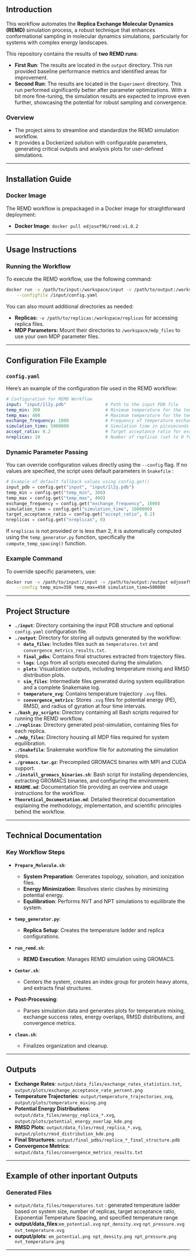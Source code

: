 ## **Introduction**

This workflow automates the **Replica Exchange Molecular Dynamics (REMD)** simulation process, a robust technique that enhances conformational sampling in molecular dynamics simulations, particularly for systems with complex energy landscapes.

This repository contains the results of **two REMD runs**:

- **First Run**: The results are located in the `output` directory. This run provided baseline performance metrics and identified areas for improvement.
- **Second Run**: The results are located in the `Experiment` directory. This run performed significantly better after parameter optimizations. With a bit more fine-tuning, the simulation results are expected to improve even further, showcasing the potential for robust sampling and convergence.

### **Overview**

- The project aims to streamline and standardize the REMD simulation workflow.
- It provides a Dockerized solution with configurable parameters, generating critical outputs and analysis plots for user-defined simulations.

---

## **Installation Guide**

### **Docker Image**

The REMD workflow is prepackaged in a Docker image for straightforward deployment:

- **Docker Image**: `docker pull edjosef96/remd:v1.0.2`

---

## **Usage Instructions**

### **Running the Workflow**

To execute the REMD workflow, use the following command:

```bash
docker run -v /path/to/input:/workspace/input -v /path/to/output:/workspace/output edjosef96/remd \
    --configfile /input/config.yaml
```

You can also mount additional directories as needed:

- **Replicas:** `-v /path/to/replicas:/workspace/replicas` for accessing replica files.
- **MDP Parameters:** Mount their directories to `/workspace/mdp_files` to use your own MDP parameter files.

---

## **Configuration File Example**

### **`config.yaml`**

Here’s an example of the configuration file used in the REMD workflow:

```yaml
# Configuration for REMD Workflow
input: "input/1l2y.pdb"               # Path to the input PDB file
temp_min: 300                         # Minimum temperature for the temperature ladder (K)
temp_max: 400                         # Maximum temperature for the temperature ladder (K)
exchange_frequency: 1000              # Frequency of temperature exchanges
simulation_time: 5000000              # Simulation time in picoseconds
accept_ratio: 0.2                     # Target acceptance ratio for exchanges
nreplicas: 10                         # Number of replicas (set to 0 for automatic calculation)
```

### **Dynamic Parameter Passing**

You can override configuration values directly using the `--config` flag. If no values are specified, the script uses default parameters in `Snakefile` :

```python
# Example of default fallback values using config.get()
input_pdb = config.get("input", "input/1l2y.pdb")
temp_min = config.get("temp_min", 300)
temp_max = config.get("temp_max", 400)
exchange_frequency = config.get("exchange_frequency", 1000)
simulation_time = config.get("simulation_time", 1000000)
target_acceptance_ratio = config.get("accept_ratio", 0.2)
nreplicas = config.get("nreplicas", 0)
```

If `nreplicas` is not provided or is less than 2, it is automatically computed using the `temp_generator.py` function, specifically the `compute_temp_spacing()` function.

### **Example Command**

To override specific parameters, use:

```bash
docker run -v /path/to/input:/input -v /path/to/output:/output edjosef96/remd \
    --config temp_min=350 temp_max=450 simulation_time=500000
```

---

## **Project Structure**

- **`./input`**: Directory containing the input PDB structure and optional `config.yaml` configuration file.
- **`./output`**: Directory for storing all outputs generated by the workflow:
    - **`data_files`**: Includes files such as `temperatures.txt` and `convergence_metrics_results.txt`.
    - **`final_pdbs`**: Contains final structures extracted from trajectory files.
    - **`logs`**: Logs from all scripts executed during the simulation.
    - **`plots`**: Visualization outputs, including temperature mixing and RMSD distribution plots.
    - **`sim_files`**: Intermediate files generated during system equilibration and a complete Snakemake log.
    - **`temperature_xvg`**: Contains temperature trajectory `.xvg` files.
    - **`convergence_metrics`**: Stores `.xvg` files for potential energy (PE), RMSD, and radius of gyration at four time intervals.
- **`./bash_py_scripts`**: Directory containing all Bash scripts required for running the REMD workflow.
- **`./replicas`**: Directory generated post-simulation, containing files for each replica.
- **`./mdp_files`**: Directory housing all MDP files required for system equilibration.
- **`./Snakefile`**: Snakemake workflow file for automating the simulation steps.
- **`./gromacs.tar.gz`**: Precompiled GROMACS binaries with MPI and CUDA support.
- **`./install_gromacs_binaries.sh`**: Bash script for installing dependencies, extracting GROMACS binaries, and configuring the environment.
- **`README.md`**: Documentation file providing an overview and usage instructions for the workflow.
- **`Theoretical_Documentation.md`**: Detailed theoretical documentation explaining the methodology, implementation, and scientific principles behind the workflow.

---

## **Technical Documentation**

### **Key Workflow Steps**

- **`Prepare_Molecule.sh`**:
    
    - **System Preparation**: Generates topology, solvation, and ionization files.
    - **Energy Minimization**: Resolves steric clashes by minimizing potential energy.
    - **Equilibration**: Performs NVT and NPT simulations to equilibrate the system.
- **`temp_generator.py`**:
    
    - **Replica Setup**: Creates the temperature ladder and replica configurations.
- **`run_remd.sh`**:
    
    - **REMD Execution**: Manages REMD simulation using GROMACS.
- **`Center.sh`**:
    
    - Centers the system, creates an index group for protein heavy atoms, and extracts final structures.
- **Post-Processing**:
    
    - Parses simulation data and generates plots for temperature mixing, exchange success rates, energy overlaps, RMSD distributions, and convergence metrics.
- **`clean.sh`**:
    
    - Finalizes organization and cleanup.

---

## **Outputs**

- **Exchange Rates**: `output/data_files/exchange_rates_statistics.txt`, `output/plots/exchange_acceptance_rate_percent.png`
- **Temperature Trajectories**: `output/temperature_trajectories_xvg`, `output/plots/temperature_mixing.png`
- **Potential Energy Distributions**: `output/data_files/energy_replica_*.xvg`, `output/plots/potential_energy_overlap_kde.png`
- **RMSD Plots**: `output/data_files/rmsd_replica_*.xvg`, `output/plots/rmsd_distribution_kde.png`
- **Final Structures**: `output/final_pdbs/replica_*_final_structure.pdb`
- **Convergence Metrics**: `output/data_files/convergence_metrics_results.txt`

---

## **Example of other inportant Outputs**

### **Generated Files**
- `output/data_files/temperatures.txt` : generated temperature ladder based on system size, number of replicas, target acceptance ratio, Exponential Temperature Spacing, and specified temperature range
- **output/data_files**:`em_potential.xvg` `npt_density.xvg` `npt_pressure.xvg` `nvt_temperature.xvg`
- **output/plots**: `em_potential.png npt_density.png npt_pressure.png nvt_temperature.png`

---
